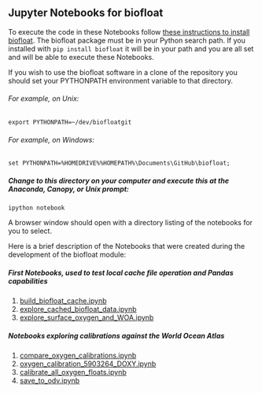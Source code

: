 Jupyter Notebooks for biofloat 
------------------------------

To execute the code in these Notebooks follow [these instructions to install biofloat](../README.md).
The biofloat package must be in your Python search path.  If you installed with `pip install biofloat`
it will be in your path and you are all set and will be able to execute these Notebooks.  

If you wish to use the biofloat software in a clone of the repository you should set your 
PYTHONPATH environment variable to that directory.

######  For example, on Unix:

    export PYTHONPATH=~/dev/biofloatgit

######  For example, on Windows:

    set PYTHONPATH=%HOMEDRIVE%%HOMEPATH%\Documents\GitHub\biofloat;

##### Change to this directory on your computer and execute this at the Anaconda, Canopy, or Unix prompt:

    ipython notebook

A browser window should open with a directory listing of the notebooks for you to select. 

Here is a brief description of the Notebooks that were created during the development 
of the biofloat module:

#####  First Notebooks, used to test local cache file operation and Pandas capabilities
1. [build_biofloat_cache.ipynb](http://nbviewer.jupyter.org/github/biofloat/biofloat/tree/master/notebooks/build_biofloat_cache.ipynb)
2. [explore_cached_biofloat_data.ipynb](http://nbviewer.jupyter.org/github/biofloat/biofloat/tree/master/notebooks/explore_cached_biofloat_data.ipynb)
3. [explore_surface_oxygen_and_WOA.ipynb](http://nbviewer.jupyter.org/github/biofloat/biofloat/tree/master/notebooks/explore_surface_oxygen_and_WOA.ipynb)

##### Notebooks exploring calibrations against the World Ocean Atlas 
1. [compare_oxygen_calibrations.ipynb](http://nbviewer.jupyter.org/github/biofloat/biofloat/tree/master/notebooks/compare_oxygen_calibrations.ipynb)
2. [oxygen_calibration_5903264_DOXY.ipynb](http://nbviewer.jupyter.org/github/biofloat/biofloat/tree/master/notebooks/oxygen_calibration_5903264_DOXY.ipynb)
3. [calibrate_all_oxygen_floats.ipynb](http://nbviewer.jupyter.org/github/biofloat/biofloat/tree/master/notebooks/calibrate_all_oxygen_floats.ipynb)
4. [save_to_odv.ipynb](http://nbviewer.jupyter.org/github/biofloat/biofloat/tree/master/notebooks/save_to_odv.ipynb)
